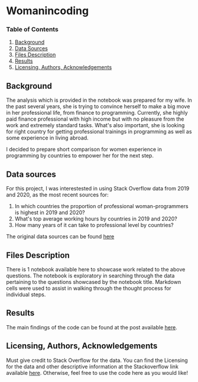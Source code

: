 # Womanincoding
### Table of Contents

1. [Background](#background)
2. [Data Sources](#data)
3. [Files Description](#files_descr)
4. [Results](#results)
5. [Licensing, Authors, Acknowledgements](#licensing)

## Background <a name="background"></a>

The analysis which is provided in the notebook was prepared for my wife. In the past several years, she is trying to convince herself to make a big move in her professional life, from finance to programming. Currently, she highly paid finance professional with high income but with no pleasure from the work and extremely standard tasks. What's also important, she is looking for right country for getting professional trainings in programming as well as some experience in living abroad.

I decided to prepare short comparison for women experience in programming by countries to empower her for the next step.

## Data sources <a name="data"></a>

For this project, I was interestested in using Stack Overflow data from 2019 and 2020, as the most recent sources for:

1. In which countries the proportion of professional woman-programmers is highest in 2019 and 2020?
2. What's top average working hours by countries in 2019 and 2020?
3. How many years of it can take to professional level by countries?

The original data sources can be found [here](https://insights.stackoverflow.com/survey)

## Files Description <a name="files_descr"></a>

There is 1 notebook available here to showcase work related to the above questions.  The notebook is exploratory in searching through the data pertaining to the questions showcased by the notebook title.  Markdown cells were used to assist in walking through the thought process for individual steps.  

## Results<a name="results"></a>

The main findings of the code can be found at the post available [here](https://dumovvk.medium.com/woman-in-coding-by-stackoverflow-how-i-fulfilled-my-wifes-request-120ba2ac287e).

## Licensing, Authors, Acknowledgements<a name="licensing"></a>

Must give credit to Stack Overflow for the data.  You can find the Licensing for the data and other descriptive information at the Stackoverflow link available [here](https://insights.stackoverflow.com/survey).  Otherwise, feel free to use the code here as you would like! 
